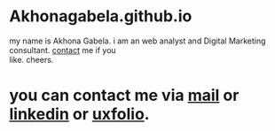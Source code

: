 # Akhonagabela.github.io
<!doctype html>
<html>
<head>
<meta charset="UTF-8">
<title>Akhona Gabela, Digital Consultant</title>
<meta name="description" content="Let Me Bring Value To">

<link href="css/styles.css" rel="stylesheet" type="text/css">

<script type="text/javascript" src="http://code.jquery.com/jquery-1.10.2.js"></script>
<script type="text/javascript" src="js/functions.js"></script>
<script type="text/javascript" src="js/jquery.onepage-scroll.js"></script>

</head>

<body>
<div id="home">
	my name is Akhona Gabela. i am an web analyst and Digital Marketing consultant. <a href="#contact" class="scroll">contact</a> me if you<br>like. cheers.
</div>

<div id="contact">
	<h1>
    	you can contact me via <a href="mailto:Gabela.akhona@outlook.com?subject=message from akhonagabela.github.io">mail</a> or <a href="https://www.linkedin.com/in/akhonagabela" target="_blank">linkedin</a> or <a href="https://www.uxfolio.com/akhonagabela" target="_blank">uxfolio</a>.
    </h1>
    <!--img src="images/pexels/photo-1328891.jpeg"-->
</div>

<script src="js/jquery.fittext.js"></script>
<script type="text/javascript">
	$("#home").fitText(0.765, { minFontSize: '140px', maxFontSize: '350px' });
	$(".work h1").fitText(0.62, { minFontSize: '30px', maxFontSize: '500px' });
	$(".work h2").fitText(0.45 , { minFontSize: '30px', maxFontSize: '500px' });
	$("#contact h1").fitText(0.80, { minFontSize: '140px', maxFontSize: '350px' });
	$("#fittext3").fitText(1.1, { minFontSize: '50px', maxFontSize: '75px' });
</script>
</body>
</html>
